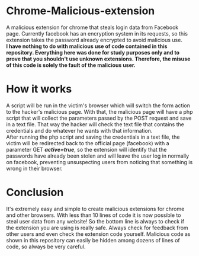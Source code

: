 # Chrome-Malicious-extension
A malicious extension for chrome that steals login data from Facebook page. Currently facebook has an encryption system in its requests, so this extension takes the password already encrypted to avoid malicious use.
<br>
<b>I have nothing to do with malicious use of code contained in this repository. Everything here was done for study purposes only and to prove that you shouldn't use unknown extensions. Therefore, the misuse of this code is solely the fault of the malicious user.</b>

<h1>How it works</h1>
A script will be run in the victim's browser which will switch the form action to the hacker's malicious page. With that, the malicious page will have a php script that will collect the parameters passed by the POST request and save in a text file. That way the hacker will check the text file that contains the credentials and do whatever he wants with that information.<br>
After running the php script and saving the credentials in a text file, the victim will be redirected back to the official page (facebook) with a parameter GET <b><i>active=true</i></b>, so the extension will identify that the passwords have already been stolen and will leave the user log in normally on facebook, preventing unsuspecting users from noticing that something is wrong in their browser.

<h1>Conclusion</h1>
It's extremely easy and simple to create malicious extensions for chrome and other browsers. With less than 10 lines of code it is now possible to steal user data from any website! So the bottom line is always to check if the extension you are using is really safe. Always check for feedback from other users and even check the extension code yourself. Malicious code as shown in this repository can easily be hidden among dozens of lines of code, so always be very careful.
